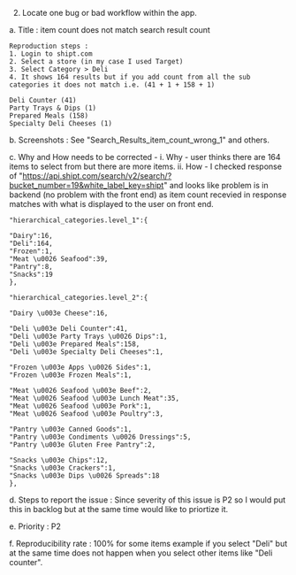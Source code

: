 2. Locate one bug or bad workflow within the app.

a. Title : item count does not match search result count

	Reproduction steps : 
	1. Login to shipt.com
	2. Select a store (in my case I used Target)
	3. Select Category > Deli
	4. It shows 164 results but if you add count from all the sub categories it does not match i.e. (41 + 1 + 158 + 1)

	Deli Counter (41)
	Party Trays & Dips (1)
	Prepared Meals (158)
	Specialty Deli Cheeses (1)

b. Screenshots : See "Search_Results_item_count_wrong_1" and others.

c. Why and How needs to be corrected - 
	i.  Why - user thinks there are 164 items to select from but there are more items.
	ii. How - I checked response of "https://api.shipt.com/search/v2/search/?bucket_number=19&white_label_key=shipt" and looks like problem is in backend (no problem with the front end) as item count recevied in response matches with what is displayed to the user on front end.

	"hierarchical_categories.level_1":{

	"Dairy":16,
	"Deli":164,
	"Frozen":1,
	"Meat \u0026 Seafood":39,
	"Pantry":8,
	"Snacks":19
	},

	"hierarchical_categories.level_2":{

	"Dairy \u003e Cheese":16,

	"Deli \u003e Deli Counter":41,
	"Deli \u003e Party Trays \u0026 Dips":1,
	"Deli \u003e Prepared Meals":158,
	"Deli \u003e Specialty Deli Cheeses":1,

	"Frozen \u003e Apps \u0026 Sides":1,
	"Frozen \u003e Frozen Meals":1,

	"Meat \u0026 Seafood \u003e Beef":2,
	"Meat \u0026 Seafood \u003e Lunch Meat":35,
	"Meat \u0026 Seafood \u003e Pork":1,
	"Meat \u0026 Seafood \u003e Poultry":3,

	"Pantry \u003e Canned Goods":1,
	"Pantry \u003e Condiments \u0026 Dressings":5,
	"Pantry \u003e Gluten Free Pantry":2,

	"Snacks \u003e Chips":12,
	"Snacks \u003e Crackers":1,
	"Snacks \u003e Dips \u0026 Spreads":18
	},

d. Steps to report the issue : Since severity of this issue is P2 so I would put this in backlog but at the same time would like to priortize it.

e. Priority : P2

f. Reproducibility rate : 100% for some items example if you select "Deli" but at the same time does not happen when you select other items like "Deli counter".
